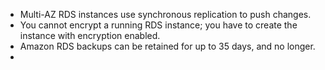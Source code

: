 

- Multi-AZ RDS instances use synchronous replication to push changes.
- You cannot encrypt a running RDS instance; you have to create the instance with encryption enabled.
- Amazon RDS backups can be retained for up to 35 days, and no longer.
- 